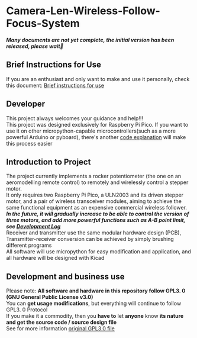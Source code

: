 # Camera-Len-Wireless-Follow-Focus-System
***Many documents are not yet complete, the initial version has been released, please wait🌛***

## Brief Instructions for Use
If you are an enthusiast and only want to make and use it personally, check this document: [Brief instructions for use](https://github.com/ZhongWwwHhh/Camera-Len-Wireless-Follow-Focus-System/blob/main/Documentation/Quickstart.md)

## Developer
This project always welcomes your guidance and help!!!  
This project was designed exclusively for Raspberry Pi Pico.
If you want to use it on other micropython-capable microcontrollers(such as a more powerful Arduino or pyboard), there's another [code explanation](https://github.com/ZhongWwwHhh/Camera-Len-Wireless-Follow-Focus-System/blob/main/Documentation/Codeinterpretation.md) will make this process easier

## Introduction to Project
The project currently implements a rocker potentiometer (the one on an aeromodelling remote control) to remotely and wirelessly control a stepper motor.  
It only requires two Raspberry Pi Pico, a ULN2003 and its driven stepper motor, and a pair of wireless transceiver modules, aiming to achieve the same functional equipment as an expensive commercial wireless follower.  
***In the future, it will gradually increase to be able to control the version of three motors, and add more powerful functions such as A-B point limit, see [Development Log](https://github.com/ZhongWwwHhh/Camera-Len-Wireless-Follow-Focus-System/blob/main/Documentation/Updatelog.md)***  
Receiver and transmitter use the same modular hardware design (PCB), Transmitter-receiver conversion can be achieved by simply brushing different programs  
All software will use micropython for easy modification and application, and all hardware will be designed with Kicad

## Development and business use
Please note: **All software and hardware in this repository follow GPL3. 0 (GNU General Public License v3.0)**  
You can **get usage modifications**, but everything will continue to follow GPL3. 0 Protocol  
If you make it a commodity, then you **have to** let **anyone** know **its nature and get the source code / source design file**  
See for more information [original GPL3.0 file](https://github.com/ZhongWwwHhh/Camera-Len-Wireless-Follow-Focus-System/blob/main/LICENSE)
